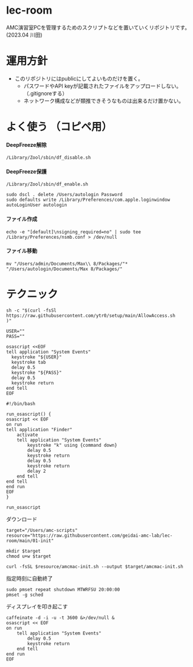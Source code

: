 # lec-room
AMC演習室PCを管理するためのスクリプトなどを置いていくリポジトリです。(2023.04 川田)

# 運用方針
- このリポジトリにはpublicにしてよいものだけを置く。
  - パスワードやAPI keyが記載されたファイルをアップロードしない。（.gitignoreする）
  - ネットワーク構成などが類推できそうなものは出来るだけ置かない。
  
# よく使う （コピペ用）

#### DeepFreeze解除
```
/Library/Zool/sbin/df_disable.sh
```

#### DeepFreeze保護 
```
/Library/Zool/sbin/df_enable.sh
```

```
sudo dscl . delete /Users/autologin Password
sudo defaults write /Library/Preferences/com.apple.loginwindow autoLoginUser autologin
```

#### ファイル作成
```
echo -e "[default]\nsigning_required=no" | sudo tee /Library/Preferences/nsmb.conf > /dev/null
```

#### ファイル移動
```
mv "/Users/admin/Documents/Max\\ 8/Packages/"* "/Users/autologin/Documents/Max 8/Packages/"
```

# テクニック
```
sh -c "$(curl -fsSl https://raw.githubusercontent.com/ytr0/setup/main/AllowAccess.sh
)"
```

```
USER=""
PASS=""

osascript <<EOF
tell application "System Events"
  keystroke "${USER}"
  keystroke tab
  delay 0.5
  keystroke "${PASS}"
  delay 0.5
  keystroke return
end tell
EOF
```

```
#!/bin/bash

run_osascript() {
osascript << EOF
on run
tell application "Finder"
    activate
    tell application "System Events"
        keystroke "k" using {command down}
        delay 0.5
        keystroke return
        delay 0.5
        keystroke return
        delay 2
    end tell
end tell
end run
EOF
}

run_osascript
```

ダウンロード
```
target="/Users/amc-scripts"
resource="https://raw.githubusercontent.com/geidai-amc-lab/lec-room/main/01-init"

mkdir $target
chmod u+w $target

curl -fsSL $resource/amcmac-init.sh --output $target/amcmac-init.sh
```

指定時刻に自動終了
```
sudo pmset repeat shutdown MTWRFSU 20:00:00
pmset -g sched
```

ディスプレイを叩き起こす
```
caffeinate -d -i -u -t 3600 &>/dev/null &
osascript << EOF
on run
    tell application "System Events"
        delay 0.5
        keystroke return
    end tell
end run
EOF
```
